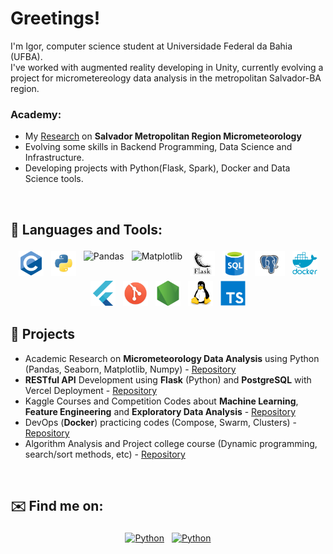 # Greetings!
I'm Igor, computer science student at Universidade Federal da Bahia (UFBA).<br> 
I've worked with augmented reality developing in Unity, currently evolving a project for micrometereology data analysis in the metropolitan Salvador-BA region.<br>


### Academy: 
- My [Research](https://github.com/igordantasgf/analise_dados_microambientais) on **Salvador Metropolitan Region Micrometeorology**
- Evolving some skills in Backend Programming, Data Science and Infrastructure.
- Developing projects with Python(Flask, Spark), Docker and Data Science tools.

<br />

## 🧰 Languages and Tools:
<p align="center">
<img src="https://github.com/devicons/devicon/blob/master/icons/c/c-original.svg" alt="Github" height="40" style="vertical-align:top; margin:4px">
<img src="https://raw.githubusercontent.com/github/explore/80688e429a7d4ef2fca1e82350fe8e3517d3494d/topics/python/python.png" alt="Python" height="40" style="vertical-align:top; margin:4px">
<img src="https://seeklogo.com/images/P/pandas-logo-776F6D45BB-seeklogo.com.png" alt="Pandas" height="40" style="vertical-align:top; margin:4px">  
<img src="https://www.inventicons.com/uploads/iconset/660/wm/512/data_analysis-12.png" alt="Matplotlib" height="40" style="vertical-align:top; margin:4px">
<img src="https://github.com/igordantasgf/igordantasgf/blob/main/images/pngegg.png" alt="Flask" height="40" style="vertical-align:top; margin:4px">
<img src="https://github.com/igordantasgf/igordantasgf/blob/main/images/pngegg%20(2).png" alt="SQL" height="40" style="vertical-align:top; margin:4px">
<img src="https://github.com/igordantasgf/igordantasgf/blob/main/images/pngegg%20(3).png" alt="Postgres" height="40" style="vertical-align:top; margin:4px">
<img src="https://github.com/devicons/devicon/blob/master/icons/docker/docker-plain-wordmark.svg" alt="Docker" height="40" style="vertical-align:top; margin:4px">
<img src="https://github.com/devicons/devicon/blob/master/icons/flutter/flutter-original.svg" alt="Flutter" height="40" style="vertical-align:top; margin:4px"> 
<img src="https://github.com/igordantasgf/igordantasgf/blob/main/images/pngegg%20(4).png" alt="Git" height="40" style="vertical-align:top; margin:4px">
<img src="https://github.com/devicons/devicon/blob/master/icons/nodejs/nodejs-original.svg" alt="Git" height="40" style="vertical-align:top; margin:4px">
<img src="https://github.com/devicons/devicon/blob/master/icons/linux/linux-original.svg" alt="Git" height="40" style="vertical-align:top; margin:4px">
<img src="https://github.com/devicons/devicon/blob/master/icons/typescript/typescript-original.svg" alt="Git" height="40" style="vertical-align:top; margin:4px">

<br />

## 📓 Projects

- Academic Research on **Micrometeorology Data Analysis** using Python (Pandas, Seaborn, Matplotlib, Numpy) - [Repository](https://github.com/igordantasgf/analise_dados_microambientais)
- **RESTful API** Development using **Flask** (Python) and **PostgreSQL** with Vercel Deployment - [Repository](https://github.com/MATA63-UFBA-Gerenciamento-de-Labs/backEnd)
- Kaggle Courses and Competition Codes about **Machine Learning**, **Feature Engineering** and **Exploratory Data Analysis** - [Repository](https://github.com/igordantasgf/Kaggle-Activities/tree/main)
- DevOps (**Docker**) practicing codes (Compose, Swarm, Clusters) - [Repository](https://github.com/igordantasgf/devOps)
- Algorithm Analysis and Project college course (Dynamic programming, search/sort methods, etc) - [Repository](https://github.com/igordantasgf/MATA52---APA)

<br />

## ✉️ Find me on:


<p align="center">
 <a href="https://www.linkedin.com/in/igor-dantas-a288b518a" target="_blank" rel="noopener noreferrer"> <img src="https://cdn.jsdelivr.net/npm/simple-icons@v3/icons/linkedin.svg" alt="Python" height="40" style="vertical-align:top; margin:4px"></a>
 <a href="igordgf@ufba.br"> <img src="https://cdn.jsdelivr.net/npm/simple-icons@v3/icons/gmail.svg" alt="Python" height="40" style="vertical-align:top; margin:4px"></a>
</p>

<br />
